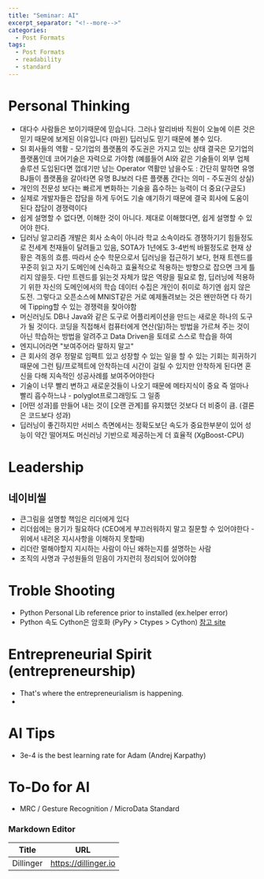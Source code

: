 ```yaml
---
title: "Seminar: AI"
excerpt_separator: "<!--more-->"
categories:
  - Post Formats
tags:
  - Post Formats
  - readability
  - standard
---
```

# Personal Thinking
* 대다수 사람들은 보이기때문에 믿습니다. 그러나 알리바바 직원이 오늘에 이른 것은 믿기 때문에 보게된 이유입니다 (마윈) 딥러닝도 믿기 때문에 볼수 있다.
* SI 회사들의 역활 - 모기업의 플랫폼의 주도권은 가지고 있는 상태 결국은 모기업의 플랫폼인데 코어기술은 자력으로 가야함 (예를들어 AI와 같은 기술들이 외부 업체 솔루션 도입된다면 껍데기만 남는 Operator 역활만 남을수도 : 간단히 말하면 유명 BJ들이 플랫폼을 갈아타면 유명 BJ보러 다른 플랫폼 간다는 의미 - 주도권의 상실)
* 개인의 전문성 보다는 빠르게 변화하는 기술을 흡수하는 능력이 더 중요(구글도)
* 실제로 개발자들은 잡담을 하게 두어도 기술 얘기하기 때문에 결국 회사에 도움이 된다 잡담이 경쟁력이다
* 쉽게 설명할 수 없다면, 이해한 것이 아니다. 제대로 이해했다면, 쉽게 설명할 수 있어야 한다.
* 딥러닝 알고리즘 개발은 회사 소속이 아니라 학교 소속이라도 경쟁하기기 힘들정도로 전세계 천재들이 달려들고 있음, SOTA가 1년에도 3-4번씩 바뀔정도로 현재 상황은 격동의 흐름. 따라서 순수 학문으로서 딥러닝을 접근하기 보다, 현재 트렌드를 꾸준히 읽고 자기 도메인에 신속하고 효율적으로 적용하는 방향으로 잡으면 크게 틀리지 않을듯. 다만 트렌드를 읽는것 자체가 많은 역량을 필요로 함, 딥러닝에 적용하기 위한 자신의 도메인에서의 학습 데이터 수집은 개인이 취미로 하기엔 쉽지 않은 도전. 그렇다고 오픈소스에 MNIST같은 거로 예제돌려보는 것은 왠만하면 다 하기에 Tipping할 수 있는 경쟁력을 찾아야함
* 머신러닝도 DB나 Java와 같은 도구로 어플리케이션을 만드는 새로운 하나의 도구가 될 것이다. 코딩을 직접해서 컴퓨터에게 연산(일)하는 방법을 가르쳐 주는 것이 아닌 학습하는 방법을 알려주고 Data Driven을 토데로 스스로 학습을 하여 
* 엔지니어라면 "보여주어라 말하지 말고"
* 큰 회사의 경우 정말로 임팩트 있고 성장할 수 있는 일을 할 수 있는 기회는 희귀하기 때문에 그런 팀/프로젝트에 안착하는데 시간이 걸릴 수 있지만 안착하게 된다면 혼신을 다해 지속적인 성공사례를 보여주어야한다 
* 기술이 너무 빨리 변하고 새로운것들이 나오기 때문에 메타지식이 중요 즉 얼마나 빨리 흡수하느냐 - polyglot프로그래밍도 그 일종
* [어떤 성과]를 만들어 내는 것이 [오랜 관계]를 유지했던 것보다 더 비중이 큼. (결론은 코드보다 성과)
* 딥러닝이 좋긴하지만 서비스 측면에서는 정확도보단 속도가 중요한부분이 있어 성능이 약간 떨어져도 머신러닝 기반으로 제공하는게 더 효율적 (XgBoost-CPU)

# Leadership
## 네이비씰
* 큰그림을 설명할 책임은 리더에게 있다
* 리더쉽에는 용기가 필요하다 (CEO에게 부끄러워하지 말고 질문할 수 있어야한다 - 위에서 내려온 지시사항을 이해하지 못할때)
* 리더란 멀해야할지 지시하는 사람이 아닌 왜하는지를 설명하는 사람
* 조직의 사명과 구성원들의 믿음이 가지런히 정리되어 있어야함 

# Troble Shooting
* Python Personal Lib reference prior to installed (ex.helper error)
* Python 속도 Cython은 암호화 (PyPy > Ctypes > Cython) [참고 site](http://mcchae.egloos.com/11152022)

# Entrepreneurial Spirit (entrepreneurship)
* That's where the entrepreneurialism is happening.
*
# AI Tips
* 3e-4 is the best learning rate for Adam (Andrej Karpathy)

# To-Do for AI
* MRC / Gesture Recognition / MicroData Standard

### Markdown Editor
| Title | URL |
| ------ | ------ |
| Dillinger | https://dillinger.io |
